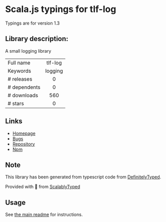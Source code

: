 
# Scala.js typings for tlf-log

Typings are for version 1.3

## Library description:
A small logging library

|                    |                 |
| ------------------ | :-------------: |
| Full name          | tlf-log |
| Keywords           | logging |
| # releases         | 0 |
| # dependents       | 0 |
| # downloads        | 560 |
| # stars            | 0 |

## Links
- [Homepage](https://github.com/thislooksfun/tlf-log#readme)
- [Bugs](https://github.com/thislooksfun/tlf-log/issues)
- [Repository](https://github.com/thislooksfun/tlf-log)
- [Npm](https://www.npmjs.com/package/tlf-log)
    


## Note
This library has been generated from typescript code from [DefinitelyTyped](https://definitelytyped.org).

Provided with :purple_heart: from [ScalablyTyped](https://github.com/oyvindberg/ScalablyTyped)

## Usage
See [the main readme](../../readme.md) for instructions.


